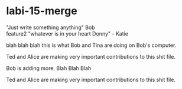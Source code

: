 # labi-15-merge

"Just write something anything" Bob  
 feature2
"whatever is in your heart Donny" - Katie

blah blah blah this is what Bob and Tina are doing on Bob's computer. 

Ted and Alice are making very important contributions to this shit file.

Bob is adding more. Blah Blah Blah


Ted and Alice are making very important contributions to this shit file.

